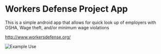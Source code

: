 # Workers Defense Project App

This is a simple android app that allows for quick look up of employers
with OSHA, Wage theft, and/or minimum wage violations

http://www.workersdefense.org/

![Example Use](https://thumbs.gfycat.com/GreedyLongHerring-size_restricted.gif "Example Use")
